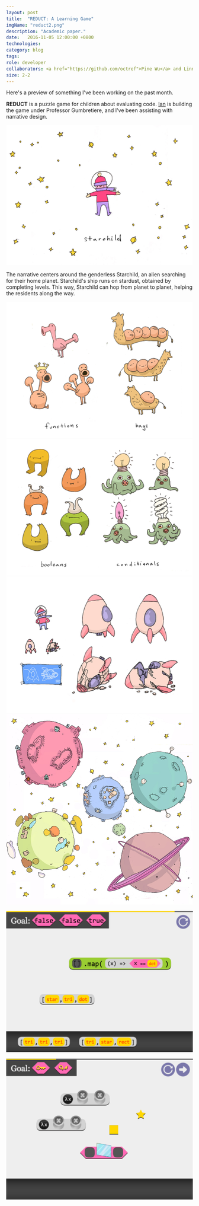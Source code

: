 ```yaml
---
layout: post
title:  "REDUCT: A Learning Game"
imgName: "reduct2.png"
description: "Academic paper."
date:   2016-11-05 12:00:00 +0800
technologies: 
category: blog
tags: 
role: developer
collaborators: <a href="https://github.com/octref">Pine Wu</a> and Linna Li
size: 2-2
---
```


Here's a preview of something I've been working on the past month.

<b>REDUCT</b> is a puzzle game for children about evaluating code. [Ian](http://ianarawjo.therottingcartridge.com/) is building the game under Professor Gumbretiere, and I've been assisting with narrative design.

![Alt](/img/reduct/starchild.jpg)


The narrative centers around the genderless Starchild, an alien searching for their home planet. Starchild's ship runs on stardust, obtained by completing levels. This way, Starchild can hop from planet to planet, helping the residents along the way.

![Alt](/img/reduct/aliens1.jpg)
![Alt](/img/reduct/aliens2.jpg)
![Alt](/img/reduct/ship.jpg)
![Alt](/img/reduct/planets.jpg)


![Alt](/img/reduct/level1.png)

![Alt](/img/reduct/level2.png)
